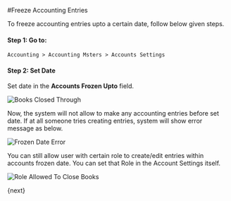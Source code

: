 <!-- add-breadcrumbs -->
#Freeze Accounting Entries

To freeze accounting entries upto a certain date, follow below given steps.

#### Step 1: Go to:

`Accounting > Accounting Msters > Accounts Settings`

#### Step 2: Set Date

Set date in the **Accounts Frozen Upto** field.

![Books Closed Through](/docs/v13/assets/img/articles/books-closed-through.png)

Now, the system will not allow to make any accounting entries before set date. If at all someone tries creating entries, system will show error message as below.

![Frozen Date Error](/docs/v13/assets/img/articles/error-message-in-transaction.png)

You can still allow user with certain role to create/edit entries within accounts frozen date. You can set that Role in the Account Settings itself.

![Role Allowed To Close Books](/docs/v13/assets/img/articles/role-allowed-to-close-books.png)

{next}
